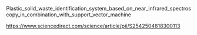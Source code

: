 Plastic_solid_waste_identification_system_based_on_near_infrared_spectroscopy_in_combination_with_support_vector_machine

https://www.sciencedirect.com/science/article/pii/S2542504818300113

